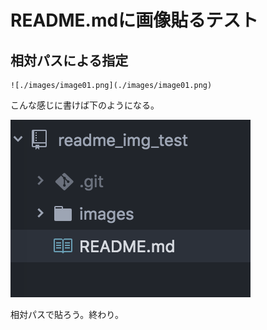 # README.mdに画像貼るテスト

## 相対パスによる指定

```
![./images/image01.png](./images/image01.png)
```

こんな感じに書けば下のようになる。

![./images/image01.png](./images/image01.png)

相対パスで貼ろう。終わり。
